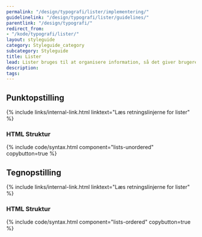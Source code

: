 ```yaml
---
permalink: "/design/typografi/lister/implementering/"
guidelinelink: "/design/typografi/lister/guidelines/"
parentlink: "/design/typografi/"
redirect_from:
- "/kode/typografi/lister/"
layout: styleguide
category: Styleguide_category
subcategory: Styleguide
title: Lister
lead: Lister bruges til at organisere information, så det giver brugeren overblik.
description:
tags:
---
```


## Punktopstilling

{% include links/internal-link.html linktext="Læs retningslinjerne for lister" %}

### HTML Struktur

{% include code/syntax.html component="lists-unordered" copybutton=true %}

## Tegnopstilling

{% include links/internal-link.html linktext="Læs retningslinjerne for lister" %}

### HTML Struktur

{% include code/syntax.html component="lists-ordered" copybutton=true %}

